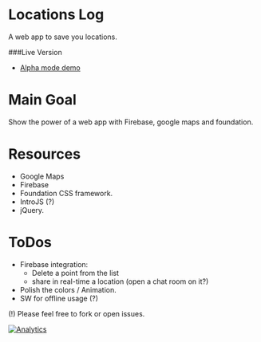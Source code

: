 Locations Log
=============

A web app to save you locations.

###Live Version
* [Alpha mode demo](https://greenido.github.io/LocationLog/main.html) 

Main Goal
=========
Show the power of a web app with Firebase, google maps and foundation.

Resources
=========
* Google Maps
* Firebase
* Foundation CSS framework.
* IntroJS (?)
* jQuery.

ToDos
=====
* Firebase integration:
    - Delete a point from the list
    - share in real-time a location (open a chat room on it?)
* Polish the colors / Animation.
* SW for offline usage (?)

(!) Please feel free to fork or open issues.

[![Analytics](https://ga-beacon.appspot.com/UA-65622529-1/LocationsLog/main)](https://github.com/igrigorik/ga-beacon)

